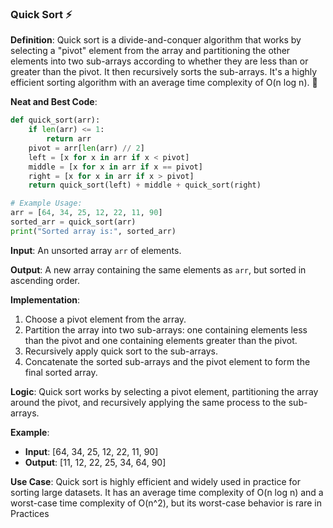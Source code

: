 ### Quick Sort ⚡

**Definition**: Quick sort is a divide-and-conquer algorithm that works by selecting a "pivot" element from the array and partitioning the other elements into two sub-arrays according to whether they are less than or greater than the pivot. It then recursively sorts the sub-arrays. It's a highly efficient sorting algorithm with an average time complexity of O(n log n). 🚀

**Neat and Best Code**:
```python
def quick_sort(arr):
    if len(arr) <= 1:
        return arr
    pivot = arr[len(arr) // 2]
    left = [x for x in arr if x < pivot]
    middle = [x for x in arr if x == pivot]
    right = [x for x in arr if x > pivot]
    return quick_sort(left) + middle + quick_sort(right)

# Example Usage:
arr = [64, 34, 25, 12, 22, 11, 90]
sorted_arr = quick_sort(arr)
print("Sorted array is:", sorted_arr)
```

**Input**: An unsorted array `arr` of elements.

**Output**: A new array containing the same elements as `arr`, but sorted in ascending order.

**Implementation**:
1. Choose a pivot element from the array.
2. Partition the array into two sub-arrays: one containing elements less than the pivot and one containing elements greater than the pivot.
3. Recursively apply quick sort to the sub-arrays.
4. Concatenate the sorted sub-arrays and the pivot element to form the final sorted array.

**Logic**: Quick sort works by selecting a pivot element, partitioning the array around the pivot, and recursively applying the same process to the sub-arrays.

**Example**: 
- **Input**: [64, 34, 25, 12, 22, 11, 90]
- **Output**: [11, 12, 22, 25, 34, 64, 90]

**Use Case**: Quick sort is highly efficient and widely used in practice for sorting large datasets. It has an average time complexity of O(n log n) and a worst-case time complexity of O(n^2), but its worst-case behavior is rare in Practices 
